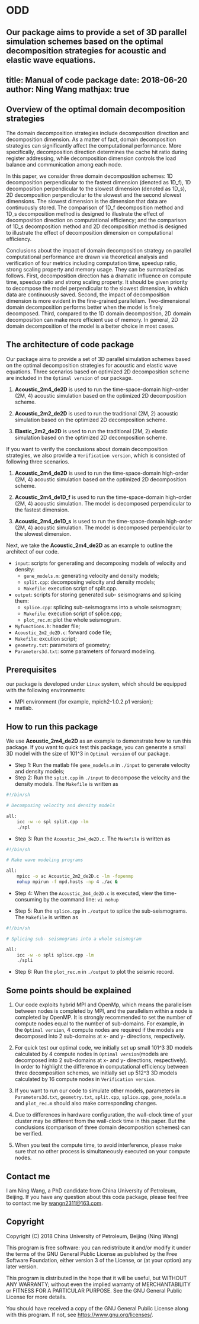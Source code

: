 # ODD
Our package aims to provide a set of 3D parallel simulation schemes based on the optimal decomposition strategies for acoustic and elastic wave equations.
---
title: Manual of code package
date: 2018-06-20
author: Ning Wang
mathjax: true
---


## Overview of the optimal domain decomposition strategies

The domain decomposition strategies include decomposition direction and decomposition dimension. As a matter of fact, domain decomposition strategies can significantly affect the computational performance. More specifically, decomposition direction determines the cache hit ratio during register addressing, while decomposition dimension controls the load balance and communication among each node.

In this paper, we consider three domain decomposition schemes: 1D decomposition perpendicular to the fastest dimension (denoted as 1D_f), 1D decomposition perpendicular to the slowest dimension (denoted as 1D_s), 2D decomposition perpendicular to the slowest and the second slowest dimensions. The slowest dimension is the dimension that data are continuously stored. The comparison of 1D_f decomposition method and 1D_s decomposition method is designed to illustrate the effect of decomposition direction on computational efficiency; and the comparison of 1D_s decomposition method and 2D decomposition method is designed to illustrate the effect of decomposition dimension on computational efficiency.

Conclusions about the impact of domain decomposition strategy on parallel computational performance are drawn via theoretical analysis and verification of four metrics including computation time, speedup ratio, strong scaling property and memory usage. They can be summarized as follows. First, decomposition direction has a dramatic influence on compute time, speedup ratio and strong scaling property. It should be given priority to decompose the model perpendicular to the slowest dimension, in which data are continuously saved. Second, the impact of decomposition dimension is more evident in the fine-grained parallelism. Two-dimensional domain decomposition performs better when the model is finely decomposed. Third, compared to the 1D domain decomposition, 2D domain decomposition can make more efficient use of memory. In general, 2D domain decomposition of the model is a better choice in most cases.

## The architecture of code package 

Our package aims to provide a set of 3D parallel simulation schemes based on the optimal decomposition strategies for acoustic and elastic wave equations. Three scenarios based on optimized 2D decomposition scheme are included in the `Optimal version` of our package.

1. **Acoustic_2m4_de2D** is used to run the time-space-domain high-order (2M, 4) acoustic simulation based on the optimized 2D decomposition scheme. 
   
2. **Acoustic_2m2_de2D** is used to run the traditional (2M, 2) acoustic simulation based on the optimized 2D decomposition scheme.
   
3. **Elastic_2m2_de2D** is used to run the traditional (2M, 2) elastic simulation based on the optimized 2D decomposition scheme.

If you want to verify the conclusions about domain decomposition strategies, we also provide a `Verification version`, which is consisted of following three scenarios.  

1. **Acoustic_2m4_de2D** is used to run the time-space-domain high-order (2M, 4) acoustic simulation based on the optimized 2D decomposition scheme.

2. **Acoustic_2m4_de1D_f** is used to run the time-space-domain high-order (2M, 4) acoustic simulation. The model is decomposed perpendicular to the fastest dimension. 

3. **Acoustic_2m4_de1D_s** is used to run the time-space-domain high-order (2M, 4) acoustic simulation. The model is decomposed perpendicular to the slowest dimension.

Next, we take the **Acoustic_2m4_de2D** as an example to outline the architect of our code. 

-   `input`: scripts for generating and decomposing models of velocity and density:
    - `gene_models.m`: generating velocity and density models;
    - `split.cpp`: decomposing velocity and density models;
    - `Makefile`: execution script of split.cpp.
-   `output`: scripts for storing generated sub- seismograms and splicing them:
    - `splice.cpp`: splicing sub-seismograms into a whole seismogram;
    - `Makefile`: execution script of splice.cpp;
    - `plot_rec.m`: plot the whole seismogram.
-   `Myfunctions.h`: header file;
-   `Acoustic_2m2_de2D.c`: forward code file;
-   `Makefile`: excution script;
-   `geometry.txt`: parameters of geometry;
-   `Parameters3d.txt`: some parameters of forward modeling.

## Prerequisites

our package is developed under `Linux` system, which should be equipped with the following environments:

- MPI environment (for example, mpich2-1.0.2.p1 version);
- matlab.

## How to run this package

We use **Acoustic_2m4_de2D** as an example to demonstrate how to run this package. If you want to quick test this package, you can generate a small 3D model with the size of 101^3 in `Optimal version` of our package. 

- Step 1: Run the matlab file `gene_models.m` in `./input` to generate velocity and density models;
- Step 2: Run the `split.cpp` in `./input` to decompose the velocity and the density models. The `Makefile` is written as  
``` bash
#!/bin/sh

# Decomposing velocity and density models

all:
	icc -w -o spl split.cpp -lm
	./spl
```
- Step 3: Run the `Acoustic_2m4_de2D.c`. The `Makefile` is written as
``` bash
#!/bin/sh

# Make wave modeling programs

all:
	mpicc -o ac Acoustic_2m2_de2D.c -lm -fopenmp
	nohup mpirun -f mpd.hosts -np 4 ./ac &
```
- Step 4: When the `Acoustic_2m4_de2D.c` is executed, view the time-consuming by the command line: `vi nohup`

- Step 5: Run the `splice.cpp` in `./output` to splice the sub-seismograms. The `Makefile` is written as  
``` bash
#!/bin/sh

# Splicing sub- seismograms into a whole seismogram

all:
	icc -w -o spli splice.cpp -lm
	./spli
```
- Step 6: Run the `plot_rec.m` in `./output` to plot the seismic record.

## Some points should be explained

1. Our code exploits hybrid MPI and OpenMp, which means the parallelism between nodes is completed by MPI, and the parallelism within a node is completed by OpenMP. It is strongly recommended to set the number of compute nodes equal to the number of sub-domains. For example, in the `Optimal version`, 4 compute nodes are required if the models are decomposed into 2 sub-domains at x- and y- directions, respectively.

2. For quick test our optimal code, we initially set up small 101^3 3D models calculated by 4 compute nodes in `Optimal version`(models are decomposed into 2 sub-domains at x- and y- directions, respectively). In order to highlight the difference in computational efficiency between three decomposition schemes, we initially set up 512^3 3D models calculated by 16 compute nodes in `Verification version`.

3. If you want to run our code to simulate other models, parameters in `Parameters3d.txt`, `geometry.txt`, `split.cpp`, `splice.cpp`, `gene_models.m` and `plot_rec.m` should also make corresponding changes.


4. Due to differences in hardware configuration, the wall-clock time of your cluster may be different from the wall-clock time in this paper. But the conclusions (comparison of three domain decomposition schemes) can be verified.

5. When you test the compute time, to avoid interference, please make sure that no other process is simultaneously executed on your compute nodes.

## Contact me

I am Ning Wang, a PhD candidate from China University of Petroleum, Beijing. If you have any question about this coda package, please feel free to contact me by wangn2311@163.com.

## Copyright

 
Copyright (C) 2018  China University of Petroleum, Beijing (Ning Wang)

This program is free software: you can redistribute it and/or modify
it under the terms of the GNU General Public License as published by
the Free Software Foundation, either version 3 of the License, or
(at your option) any later version.

This program is distributed in the hope that it will be useful,
but WITHOUT ANY WARRANTY; without even the implied warranty of
MERCHANTABILITY or FITNESS FOR A PARTICULAR PURPOSE.  See the
GNU General Public License for more details.

You should have received a copy of the GNU General Public License
along with this program.  If not, see <https://www.gnu.org/licenses/>.
